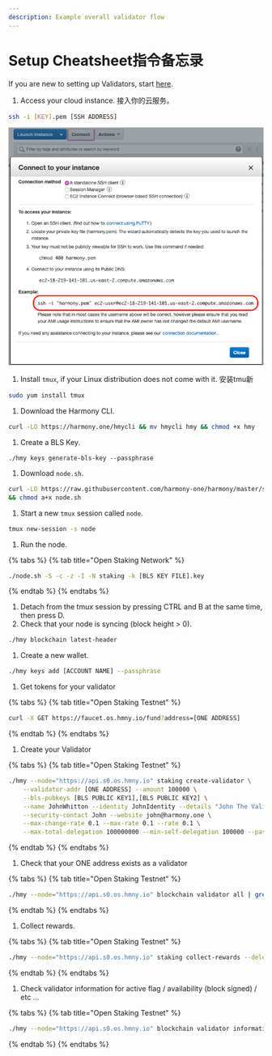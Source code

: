 ```yaml
---
description: Example overall validator flow
---
```


# Setup Cheatsheet指令备忘录

If you are new to setting up Validators, start [here](validator-cheat-sheet.md).

1. Access your cloud instance. 接入你的云服务。

```bash
ssh -i [KEY].pem [SSH ADDRESS]
```

![AWS Connect Example](../.gitbook/assets/image-17.png)

1. Install `tmux`, if your Linux distribution does not come with it. 安装tmu新

```bash
sudo yum install tmux
```

1. Download the Harmony CLI.

```bash
curl -LO https://harmony.one/hmycli && mv hmycli hmy && chmod +x hmy
```

1. Create a BLS Key.

```text
./hmy keys generate-bls-key --passphrase
```

1. Download `node.sh`.

```bash
curl -LO https://raw.githubusercontent.com/harmony-one/harmony/master/scripts/node.sh \
&& chmod a+x node.sh
```

1. Start a new `tmux` session called `node`.

```bash
tmux new-session -s node
```

1. Run the node.

{% tabs %}
{% tab title="Open Staking Network" %}
```bash
./node.sh -S -c -z -I -N staking -k [BLS KEY FILE].key
```
{% endtab %}
{% endtabs %}

1. Detach from the tmux session by pressing CTRL and B at the same time, then press D.
2. Check that your node is syncing \(block height &gt; 0\).

```bash
./hmy blockchain latest-header
```

1. Create a new wallet.

```bash
./hmy keys add [ACCOUNT NAME] --passphrase
```

1. Get tokens for your validator

{% tabs %}
{% tab title="Open Staking Testnet" %}
```bash
curl -X GET https://faucet.os.hmny.io/fund?address=[ONE ADDRESS]
```
{% endtab %}
{% endtabs %}

1. Create your Validator

{% tabs %}
{% tab title="Open Staking Testnet" %}
```bash
./hmy --node="https://api.s0.os.hmny.io" staking create-validator \
    --validator-addr [ONE ADDRESS] --amount 100000 \
    --bls-pubkeys [BLS PUBLIC KEY1],[BLS PUBLIC KEY2] \
    --name JohnWhitton --identity JohnIdentity --details "John The Validator" \
    --security-contact John --website john@harmony.one \
    --max-change-rate 0.1 --max-rate 0.1 --rate 0.1 \
    --max-total-delegation 100000000 --min-self-delegation 100000 --passphrase
```
{% endtab %}
{% endtabs %}

1. Check that your ONE address exists as a validator

{% tabs %}
{% tab title="Open Staking Testnet" %}
```bash
./hmy --node="https://api.s0.os.hmny.io" blockchain validator all | grep [ONE ADDRESS]
```
{% endtab %}
{% endtabs %}

1. Collect rewards.

{% tabs %}
{% tab title="Open Staking Testnet" %}
```bash
./hmy --node="https://api.s0.os.hmny.io" staking collect-rewards --delegator-addr [ONE ADDRESS] --passphrase
```
{% endtab %}
{% endtabs %}

1. Check validator information for active flag / availability \(block signed\) / etc ...

{% tabs %}
{% tab title="Open Staking Testnet" %}
```bash
./hmy --node="https://api.s0.os.hmny.io" blockchain validator information [VALIDATOR ONE ADDRESS]
```
{% endtab %}
{% endtabs %}

